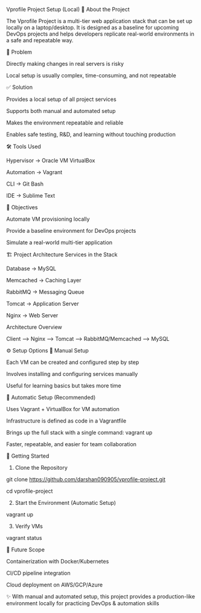 Vprofile Project Setup (Local)
📌 About the Project

The Vprofile Project is a multi-tier web application stack that can be set up locally on a laptop/desktop.
It is designed as a baseline for upcoming DevOps projects and helps developers replicate real-world environments in a safe and repeatable way.

🚩 Problem

Directly making changes in real servers is risky

Local setup is usually complex, time-consuming, and not repeatable

✅ Solution

Provides a local setup of all project services

Supports both manual and automated setup

Makes the environment repeatable and reliable

Enables safe testing, R&D, and learning without touching production

🛠 Tools Used

Hypervisor → Oracle VM VirtualBox

Automation → Vagrant

CLI → Git Bash

IDE → Sublime Text

🎯 Objectives

Automate VM provisioning locally

Provide a baseline environment for DevOps projects

Simulate a real-world multi-tier application

🏗 Project Architecture
Services in the Stack

Database → MySQL

Memcached → Caching Layer

RabbitMQ → Messaging Queue

Tomcat → Application Server

Nginx → Web Server

Architecture Overview

Client --> Nginx --> Tomcat --> RabbitMQ/Memcached --> MySQL

⚙️ Setup Options
🔹 Manual Setup

Each VM can be created and configured step by step

Involves installing and configuring services manually

Useful for learning basics but takes more time

🔹 Automatic Setup (Recommended)

Uses Vagrant + VirtualBox for VM automation

Infrastructure is defined as code in a Vagrantfile

Brings up the full stack with a single command:
vagrant up

Faster, repeatable, and easier for team collaboration

🚀 Getting Started
1. Clone the Repository

git clone https://github.com/darshan090905/vprofile-project.git

cd vprofile-project

2. Start the Environment (Automatic Setup)

vagrant up

3. Verify VMs

vagrant status

📌 Future Scope

Containerization with Docker/Kubernetes

CI/CD pipeline integration

Cloud deployment on AWS/GCP/Azure

✨ With manual and automated setup, this project provides a production-like environment locally for practicing DevOps & automation skills


